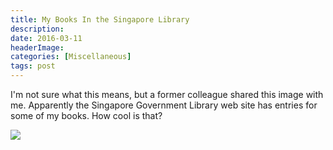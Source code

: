 ```yaml
---
title: My Books In the Singapore Library
description: 
date: 2016-03-11
headerImage: 
categories: [Miscellaneous]
tags: post
---
```


I'm not sure what this means, but a former colleague shared this image with me. Apparently the Singapore Government Library web site has entries for some of my books. How cool is that?

![](/images/stories/2016/singapore-library.PNG)